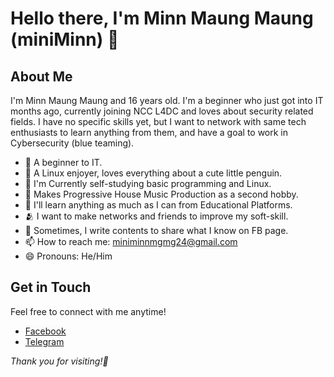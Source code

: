# Hello there, I'm Minn Maung Maung (miniMinn) 👋

## About Me

I'm Minn Maung Maung and 16 years old. I'm a beginner who just got into IT months ago, currently joining NCC L4DC
and loves about security related fields. I have no specific skills yet, but I want to network with same tech enthusiasts
to learn anything from them, and have a goal to work in Cybersecurity (blue teaming). 

- 🔰 A beginner to IT.
- 🐧 A Linux enjoyer, loves everything about a cute little penguin.
- 🌱 I'm Currently self-studying basic programming and Linux.
- 🎹 Makes Progressive House Music Production as a second hobby.
- 👀 I'll learn anything as much as I can from Educational Platforms.
- 🫂 I want to make networks and friends to improve my soft-skill.
- 📝 Sometimes, I write contents to share what I know on FB page.
- 📫 How to reach me: miniminnmgmg24@gmail.com
- 😄 Pronouns: He/Him


## Get in Touch

Feel free to connect with me anytime!

- [Facebook](https://www.facebook.com/profile.php?id=100087719122627)
- [Telegram](t.me/@miniMinn24)


*Thank you for visiting!🌿*
